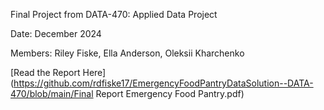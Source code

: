 Final Project from DATA-470: Applied Data Project

Date: December 2024

Members: Riley Fiske, Ella Anderson, Oleksii Kharchenko

[Read the Report Here](https://github.com/rdfiske17/EmergencyFoodPantryDataSolution--DATA-470/blob/main/Final Report Emergency Food Pantry.pdf)
